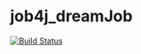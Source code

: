 # job4j_dreamJob
[![Build Status](https://travis-ci.org/PetrBogomolov/job4j_dreamjob.svg?branch=master)](https://travis-ci.org/PetrBogomolov/job4j_dreamjob)
